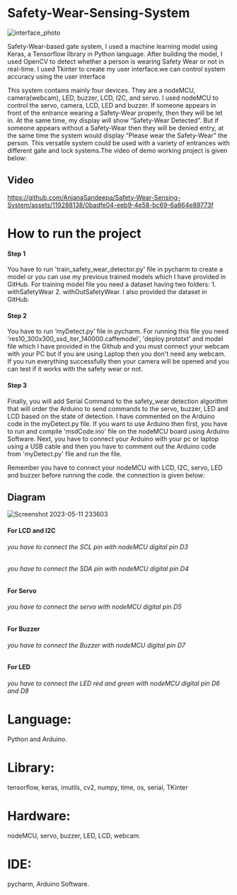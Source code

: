 # Safety-Wear-Sensing-System

![interface_photo](https://github.com/AnjanaSandeepa/Safety-Wear-Sensing-System/assets/119288138/f8156555-0a22-4408-b781-56b1f65dd75b)

Safety-Wear-based gate system, I used a machine learning model using Keras, a Tensorflow library in Python language. After building the model, I used OpenCV to detect whether a person is wearing Safety Wear or not in real-time. I used Tkinter to create my user interface.we can control system accuracy using the user interface

This system contains mainly four devices. They are a nodeMCU, camera(webcam), LED, buzzer, LCD, I2C, and servo. I used nodeMCU to control the servo, camera, LCD, LED and buzzer. If someone appears in front of the entrance wearing a Safety-Wear properly, then they will be let in. At the same time, my display will show “Safety-Wear Detected”. But if someone appears without a Safety-Wear then they will be denied entry, at the same time the system would display “Please wear the Safety-Wear” the person. This versatile system could be used with a variety of entrances with different gate and lock systems.The video of demo working project is given below:

## Video

https://github.com/AnjanaSandeepa/Safety-Wear-Sensing-System/assets/119288138/0badfe04-eeb9-4e58-bc69-6a864e89773f


# How to run the project

#### Step 1
You have to run 'train_safety_wear_detector.py' file in pycharm to create a model or you can use my previous trained models which I have provided in GitHub.
For training model file you need a dataset having two folders: 1. withSafetyWear 2. withOutSafetyWear. I also provided the dataset in GitHub.

#### Step 2
You have to run ‘myDetect.py’ file in pycharm. For running this file you need 'res10_300x300_ssd_iter_140000.caffemodel',  'deploy.prototxt' and model file which I have provided in the Github and you must connect your webcam with your PC but if you are using Laptop then you don't need any webcam.
If you run everything successfully then your camera will be opened and you can test if it works with the safety wear or not.

#### Step 3
Finally, you will add Serial Command to the safety_wear detection algorithm that will order the Arduino to send commands to the servo, buzzer, LED and LCD based on the state of detection. I have commented on the Arduino code in the myDetect.py file. If you want to use Arduino then first, you have to run and compile 'msdCode.ino' file on the nodeMCU board using Arduino Software. Next,  you have to connect your Arduino with your pc or laptop using a USB cable and then you have to comment out the Arduino code from  'myDetect.py' file and run the file. 

Remember you have to connect your nodeMCU with LCD, I2C, servo, LED and buzzer before running the code. 
the connection is given below:

## Diagram
![Screenshot 2023-05-11 233603](https://github.com/AnjanaSandeepa/Safety-Wear-Sensing-System/assets/119288138/97cb647d-50fa-4101-88c9-33c71d931537)

#### For LCD and I2C
###### you have to connect the SCL pin with nodeMCU digital pin D3
###### you have to connect the SDA pin with nodeMCU digital pin D4

#### For Servo 
###### you have to connect the servo with nodeMCU digital pin D5

#### For Buzzer
###### you have to connect the Buzzer with nodeMCU digital pin D7

#### For LED
###### you have to connect the LED red and green with nodeMCU digital pin D6 and D8


# Language: 
Python and Arduino.
# Library:
tensorflow, keras, imutils, cv2, numpy, time, os, serial, TKinter
# Hardware:
nodeMCU, servo, buzzer, LED, LCD, webcam.
# IDE: 
pycharm, Arduino Software.
